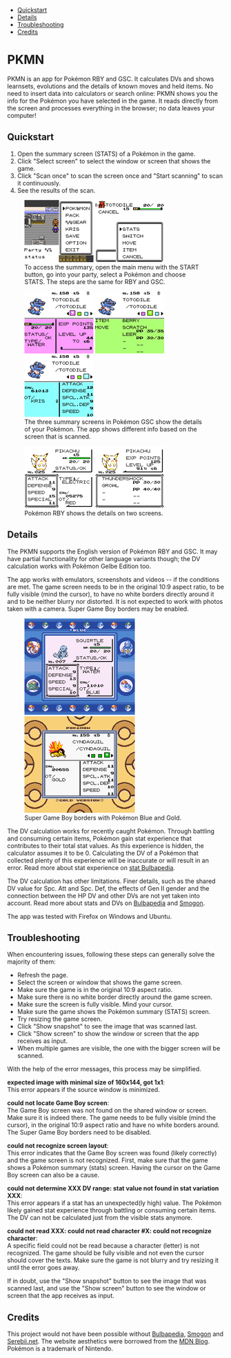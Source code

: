 <!-- @import "[TOC]" {cmd="toc" depthFrom=2 depthTo=3 orderedList=false} -->

<!-- code_chunk_output -->

- [Quickstart](#quickstart)
- [Details](#details)
- [Troubleshooting](#troubleshooting)
- [Credits](#credits)

<!-- /code_chunk_output -->

# PKMN

PKMN is an app for Pokémon RBY and GSC. It calculates DVs and shows learnsets, evolutions and the details of known moves and held items. No need to insert data into calculators or search online: PKMN shows you the info for the Pokémon you have selected in the game. It reads directly from the screen and processes everything in the browser; no data leaves your computer! 

## Quickstart

1. Open the summary screen (STATS) of a Pokémon in the game.
1. Click "Select screen" to select the window or screen that shows the game.
1. Click "Scan once" to scan the screen once and "Start scanning" to scan it continuously. 
1. See the results of the scan.

<figure>
  <div class="multi-img-figure">
  <img src="img/Crystal_select_party.png" alt="1">
  <img src="img/Crystal_select_summary.png" alt="0">
  </div>
  <figcaption>
  To access the summary, open the main menu with the START button, go into your party, select a Pokémon and choose STATS. The steps are the same for RBY and GSC.
  </figcaption>
</figure>

<figure>
  <div class="multi-img-figure">
  <img src="img/Crystal_summary_1.png" alt="0">
  <img src="img/Crystal_summary_2.png" alt="1">
  <img src="img/Crystal_summary_3.png" alt="2">
  </div>
  <figcaption>
  The three summary screens in Pokémon GSC show the details of your Pokémon. The app shows different info based on the screen that is scanned.
  </figcaption>
</figure>

<figure>
  <div class="multi-img-figure">
  <img src="img/Yellow_summary_1.png" alt="0">
  <img src="img/Yellow_summary_2.png" alt="1">
  </div>
  <figcaption>
  Pokémon RBY shows the details on two screens.
  </figcaption>
</figure>

## Details

The PKMN supports the English version of Pokémon RBY and GSC. It may have partial functionality for other language variants though; the DV calculation works with Pokémon Gelbe Edition too.

The app works with emulators, screenshots and videos -- if the conditions are met. The game screen needs to be in the original 10:9 aspect ratio, to be fully visible (mind the cursor), to have no white borders directly around it and to be neither blurry nor distorted. It is not expected to work with photos taken with a camera. Super Game Boy borders may be enabled.

<figure>
  <div class="multi-img-figure">
  <img src="img/Blue_SGB_summary_1.png" alt="0">
  <img src="img/Gold_SGB_summary_3.png" alt="1">
  </div>
  <figcaption>
  Super Game Boy borders with Pokémon Blue and Gold.
  </figcaption>
</figure>

The DV calculation works for recently caught Pokémon. Through battling and consuming certain items, Pokémon gain stat experience that contributes to their total stat values. As this experience is hidden, the calculator assumes it to be 0. Calculating the DV of a Pokémon that collected plenty of this experience will be inaccurate or will result in an error. Read more about stat experience on [stat Bulbapedia](https://bulbapedia.bulbagarden.net/wiki/Effort_values#Stat_experience). 

The DV calculation has other limitations. Finer details, such as the shared DV value for Spc. Att and Spc. Def, the effects of Gen II gender and the connection between the HP DV and other DVs are not yet taken into account. Read more about stats and DVs on [Bulbapedia](https://bulbapedia.bulbagarden.net/wiki/Individual_values#Generation_I_and_II) and [Smogon](https://www.smogon.com/ingame/guides/rby_gsc_stats).

The app was tested with Firefox on Windows and Ubuntu.

## Troubleshooting

When encountering issues, following these steps can generally solve the majority of them:

- Refresh the page.
- Select the screen or window that shows the game screen.
- Make sure the game is in the original 10:9 aspect ratio.
- Make sure there is no white border directly around the game screen.
- Make sure the screen is fully visible. Mind your cursor.
- Make sure the game shows the Pokémon summary (STATS) screen.
- Try resizing the game screen.
- Click "Show snapshot" to see the image that was scanned last.
- Click "Show screen" to show the window or screen that the app receives as input.
- When multiple games are visible, the one with the bigger screen will be scanned.

With the help of the error messages, this process may be simplified.

**expected image with minimal size of 160x144, got 1x1**:  
This error appears if the source window is minimized.

**could not locate Game Boy screen**:  
The Game Boy screen was not found on the shared window or screen. Make sure it is indeed there. The game needs to be fully visible (mind the cursor), in the original 10:9 aspect ratio and have no white borders around. The Super Game Boy borders need to be disabled.

**could not recognize screen layout**:  
This error indicates that the Game Boy screen was found (likely correctly) and the game screen is not recognized. First, make sure that the game shows a Pokémon summary (stats) screen. Having the cursor on the Game Boy screen can also be a cause.

**could not determine XXX DV range: stat value not found in stat variation XXX**:  
This error appears if a stat has an unexpected(ly high) value. The Pokémon likely gained stat experience through battling or consuming certain items. The DV can not be calculated just from the visible stats anymore.

**could not read XXX: could not read character #X: could not recognize character**:  
A specific field could not be read because a character (letter) is not recognized. The game should be fully visible and not even the cursor should cover the texts. Make sure the game is not blurry and try resizing it until the error goes away.

If in doubt, use the "Show snapshot" button to see the image that was scanned last, and use the "Show screen" button to see the window or screen that the app receives as input.

## Credits

This project would not have been possible without [Bulbapedia](https://bulbapedia.bulbagarden.net/), [Smogon](https://www.smogon.com/) and [Serebii.net](https://www.serebii.net/). The website aesthetics were borrowed from the [MDN Blog](https://developer.mozilla.org/en-US/blog/). Pokémon is a trademark of Nintendo.
